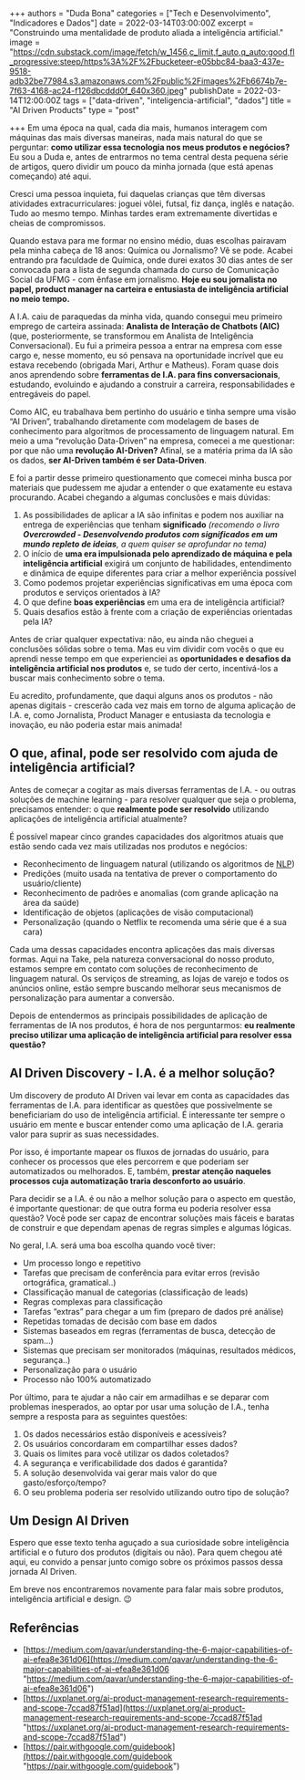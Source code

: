 +++
authors = "Duda Bona"
categories = ["Tech e Desenvolvimento", "Indicadores e Dados"]
date = 2022-03-14T03:00:00Z
excerpt = "Construindo uma mentalidade de produto aliada a inteligência artificial."
image = "https://cdn.substack.com/image/fetch/w_1456,c_limit,f_auto,q_auto:good,fl_progressive:steep/https%3A%2F%2Fbucketeer-e05bbc84-baa3-437e-9518-adb32be77984.s3.amazonaws.com%2Fpublic%2Fimages%2Fb6674b7e-7f63-4168-ac24-f126dbcddd0f_640x360.jpeg"
publishDate = 2022-03-14T12:00:00Z
tags = ["data-driven", "inteligencia-artificial", "dados"]
title = "AI Driven Products"
type = "post"

+++
Em uma época na qual, cada dia mais, humanos interagem com máquinas das mais diversas maneiras, nada mais natural do que se perguntar: **como utilizar essa tecnologia nos meus produtos e negócios?** Eu sou a Duda e, antes de entrarmos no tema central desta pequena série de artigos, quero dividir um pouco da minha jornada (que está apenas começando) até aqui.

Cresci uma pessoa inquieta, fui daquelas crianças que têm diversas atividades extracurriculares: joguei vôlei, futsal, fiz dança, inglês e natação. Tudo ao mesmo tempo. Minhas tardes eram extremamente divertidas e cheias de compromissos.

Quando estava para me formar no ensino médio, duas escolhas pairavam pela minha cabeça de 18 anos: Química ou Jornalismo? Vê se pode. Acabei entrando pra faculdade de Química, onde durei exatos 30 dias antes de ser convocada para a lista de segunda chamada do curso de Comunicação Social da UFMG - com ênfase em jornalismo. **Hoje eu sou jornalista no papel, product manager na carteira e entusiasta de inteligência artificial no meio tempo.**

A I.A. caiu de paraquedas da minha vida, quando consegui meu primeiro emprego de carteira assinada: **Analista de Interação de Chatbots (AIC)** (que, posteriormente, se transformou em Analista de Inteligência Conversacional). Eu fui a primeira pessoa a entrar na empresa com esse cargo e, nesse momento, eu só pensava na oportunidade incrível que eu estava recebendo (obrigada Mari, Arthur e Matheus). Foram quase dois anos aprendendo sobre **ferramentas de I.A. para fins conversacionais**, estudando, evoluindo e ajudando a construir a carreira, responsabilidades e entregáveis do papel.

Como AIC, eu trabalhava bem pertinho do usuário e tinha sempre uma visão “AI Driven”, trabalhando diretamente com modelagem de bases de conhecimento para algoritmos de processamento de linguagem natural. Em meio a uma “revolução Data-Driven” na empresa, comecei a me questionar: por que não uma **revolução AI-Driven?** Afinal, se a matéria prima da IA são os dados, **ser AI-Driven também é ser Data-Driven**.

E foi a partir desse primeiro questionamento que comecei minha busca por materiais que pudessem me ajudar a entender o que exatamente eu estava procurando. Acabei chegando a algumas conclusões e mais dúvidas:

1. As possibilidades de aplicar a IA são infinitas e podem nos auxiliar na entrega de experiências que tenham **significado** _(recomendo o livro **Overcrowded - Desenvolvendo produtos com significados em um mundo repleto de ideias**, a quem quiser se aprofundar no tema)_
2. O início de **uma era impulsionada pelo aprendizado de máquina e pela inteligência artificial** exigirá um conjunto de habilidades, entendimento e dinâmica de equipe diferentes para criar a melhor experiência possível
3. Como podemos projetar experiências significativas em uma época com produtos e serviços orientados à IA?
4. O que define **boas experiências** em uma era de inteligência artificial?
5. Quais desafios estão à frente com a criação de experiências orientadas pela IA?

Antes de criar qualquer expectativa: não, eu ainda não cheguei a conclusões sólidas sobre o tema. Mas eu vim dividir com vocês o que eu aprendi nesse tempo em que experienciei as **oportunidades e desafios da inteligência artificial nos produtos** e, se tudo der certo, incentivá-los a buscar mais conhecimento sobre o tema.

Eu acredito, profundamente, que daqui alguns anos os produtos - não apenas digitais - crescerão cada vez mais em torno de alguma aplicação de I.A. e, como Jornalista, Product Manager e entusiasta da tecnologia e inovação, eu não poderia estar mais animada!

## **O que, afinal, pode ser resolvido com ajuda de inteligência artificial?**

Antes de começar a cogitar as mais diversas ferramentas de I.A. - ou outras soluções de machine learning - para resolver qualquer que seja o problema, precisamos entender: o que **realmente pode ser resolvido** utilizando aplicações de inteligência artificial atualmente?

É possível mapear cinco grandes capacidades dos algoritmos atuais que estão sendo cada vez mais utilizadas nos produtos e negócios:

* Reconhecimento de linguagem natural (utilizando os algoritmos de [NLP](https://www.take.net/blog/tecnologia/nlp-processamento-linguagem-natural/))
* Predições (muito usada na tentativa de prever o comportamento do usuário/cliente)
* Reconhecimento de padrões e anomalias (com grande aplicação na área da saúde)
* Identificação de objetos (aplicações de visão computacional)
* Personalização (quando o Netflix te recomenda uma série que é a sua cara)

Cada uma dessas capacidades encontra aplicações das mais diversas formas. Aqui na Take, pela natureza conversacional do nosso produto, estamos sempre em contato com soluções de reconhecimento de linguagem natural. Os serviços de streaming, as lojas de varejo e todos os anúncios online, estão sempre buscando melhorar seus mecanismos de personalização para aumentar a conversão.

Depois de entendermos as principais possibilidades de aplicação de ferramentas de IA nos produtos, é hora de nos perguntarmos: **eu realmente preciso utilizar uma aplicação de inteligência artificial para resolver essa questão?**

## **AI Driven Discovery - I.A. é a melhor solução?**

Um discovery de produto AI Driven vai levar em conta as capacidades das ferramentas de I.A. para identificar as questões que possivelmente se beneficiariam do uso de inteligência artificial. É interessante ter sempre o usuário em mente e buscar entender como uma aplicação de I.A. geraria valor para suprir as suas necessidades.

Por isso, é importante mapear os fluxos de jornadas do usuário, para conhecer os processos que eles percorrem e que poderiam ser automatizados ou melhorados. E, também, **prestar atenção naqueles processos cuja automatização traria desconforto ao usuário**.

Para decidir se a I.A. é ou não a melhor solução para o aspecto em questão, é importante questionar: de que outra forma eu poderia resolver essa questão? Você pode ser capaz de encontrar soluções mais fáceis e baratas de construir e que dependam apenas de regras simples e algumas lógicas.

No geral, I.A. será uma boa escolha quando você tiver:

* Um processo longo e repetitivo
* Tarefas que precisam de conferência para evitar erros (revisão ortográfica, gramatical..)
* Classificação manual de categorias (classificação de leads)
* Regras complexas para classificação
* Tarefas “extras” para chegar a um fim (preparo de dados pré análise)
* Repetidas tomadas de decisão com base em dados
* Sistemas baseados em regras (ferramentas de busca, detecção de spam…)
* Sistemas que precisam ser monitorados (máquinas, resultados médicos, segurança..)
* Personalização para o usuário
* Processo não 100% automatizado

Por último, para te ajudar a não cair em armadilhas e se deparar com problemas inesperados, ao optar por usar uma solução de I.A., tenha sempre a resposta para as seguintes questões:

1. Os dados necessários estão disponíveis e acessíveis?
2. Os usuários concordaram em compartilhar esses dados?
3. Quais os limites para você utilizar os dados coletados?
4. A segurança e verificabilidade dos dados é garantida?
5. A solução desenvolvida vai gerar mais valor do que gasto/esforço/tempo?
6. O seu problema poderia ser resolvido utilizando outro tipo de solução?

## **Um Design AI Driven**

Espero que esse texto tenha aguçado a sua curiosidade sobre inteligência artificial e o futuro dos produtos (digitais ou não). Para quem chegou até aqui, eu convido a pensar junto comigo sobre os próximos passos dessa jornada AI Driven.

Em breve nos encontraremos novamente para falar mais sobre produtos, inteligência artificial e design. 😉

## **Referências**

* [https://medium.com/qavar/understanding-the-6-major-capabilities-of-ai-efea8e361d06](https://medium.com/qavar/understanding-the-6-major-capabilities-of-ai-efea8e361d06 "https://medium.com/qavar/understanding-the-6-major-capabilities-of-ai-efea8e361d06")
* [https://uxplanet.org/ai-product-management-research-requirements-and-scope-7ccad87f51ad](https://uxplanet.org/ai-product-management-research-requirements-and-scope-7ccad87f51ad "https://uxplanet.org/ai-product-management-research-requirements-and-scope-7ccad87f51ad")
* [https://pair.withgoogle.com/guidebook](https://pair.withgoogle.com/guidebook "https://pair.withgoogle.com/guidebook")